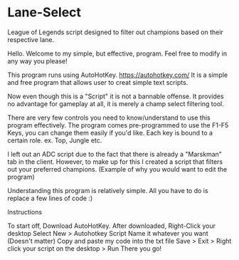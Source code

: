 # Lane-Select
League of Legends script designed to filter out champions based on their respective lane.

Hello. Welcome to my simple, but effective, program. Feel free to modify in any way you please!

This program runs using AutoHotKey. https://autohotkey.com/ 
It is a simple and free program that allows user to creat simple text scripts.

Now even though this is a "Script" it is not a bannable offense.
It provides no advantage for gameplay at all, it is merely a champ select filtering tool.

There are very few controls you need to know/understand to use this program effectively.
The program comes pre-programmed to use the F1-F5 Keys, you can change them easily if you'd like.
Each key is bound to a certain role. ex. Top, Jungle etc.

I left out an ADC script due to the fact that there is already a "Marskman" tab in the client.
However, to make up for this I created a script that filters out your preferred champions. 
(Example of why you would want to edit the program)

Understanding this program is relatively simple. All you have to do is replace a few lines of code :)

Instructions

To start off, Download AutoHotKey.
After downloaded, Right-Click your desktop
Select New > Autohotkey Script
Name it whatever you want (Doesn't matter)
Copy and paste my code into the txt file
Save > Exit > Right click your script on the desktop > Run
There you go!
